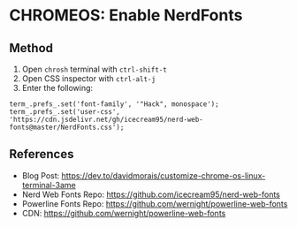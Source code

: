 # CHROMEOS: Enable NerdFonts

## Method

1. Open `chrosh` terminal with `ctrl-shift-t`
2. Open CSS inspector with `ctrl-alt-j`
3. Enter the following:

```
term_.prefs_.set('font-family', '"Hack", monospace');
term_.prefs_.set('user-css', 'https://cdn.jsdelivr.net/gh/icecream95/nerd-web-fonts@master/NerdFonts.css');
```

## References

- Blog Post: https://dev.to/davidmorais/customize-chrome-os-linux-terminal-3ame
- Nerd Web Fonts Repo: https://github.com/icecream95/nerd-web-fonts
- Powerline Fonts Repo: https://github.com/wernight/powerline-web-fonts
- CDN: https://github.com/wernight/powerline-web-fonts
